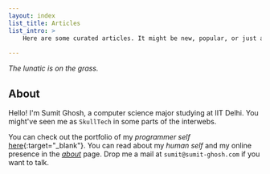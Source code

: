 ```yaml
---
layout: index
list_title: Articles
list_intro: >
    Here are some curated articles. It might be new, popular, or just an article I'm proud of. Go to <a href='/archive'>archive</a> for all of my posts.
    
---
```


_The lunatic is on the grass._

## About

Hello! I'm Sumit Ghosh, a computer science major studying at IIT Delhi. You might've seen me as `SkullTech` in some parts of the interwebs.

You can check out the portfolio of my _programmer self_ [here](https://skghosh.me/){:target="_blank"}. You can read about my _human self_ and my online presence in the [_about_](/about/) page. Drop me a mail at `sumit@sumit-ghosh.com` if you want to talk.
